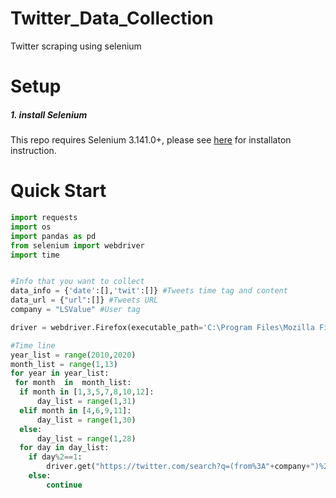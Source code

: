 # Twitter_Data_Collection
Twitter scraping using selenium 


# Setup

##### 1. install Selenium
This repo requires Selenium 3.141.0+, please see [here](https://selenium-python.readthedocs.io/) for installaton instruction.



# Quick Start
```python
import requests
import os 
import pandas as pd 
from selenium import webdriver 
import time 


#Info that you want to collect 
data_info = {'date':[],'twit':[]} #Tweets time tag and content
data_url = {"url":[]} #Tweets URL
company = "LSValue" #User tag 

driver = webdriver.Firefox(executable_path='C:\Program Files\Mozilla Firefox\geckodriver.exe') #Change path as per required 

#Time line 
year_list = range(2010,2020)
month_list = range(1,13)
for year in year_list:
 for month  in  month_list:
  if month in [1,3,5,7,8,10,12]:
      day_list = range(1,31)
  elif month in [4,6,9,11]:
      day_list = range(1,30)
  else:
      day_list = range(1,28)  
  for day in day_list:
    if day%2==1:
        driver.get("https://twitter.com/search?q=(from%3A"+company+")%20until%3A"+str(year)+"-"+str(month)+"-"+str(day+1)+"%20since%3A"+str(year)+"-"+str(month)+"-"+str(day)+" -filter%3Areplies&src=typed_query")
    else: 
        continue
```
